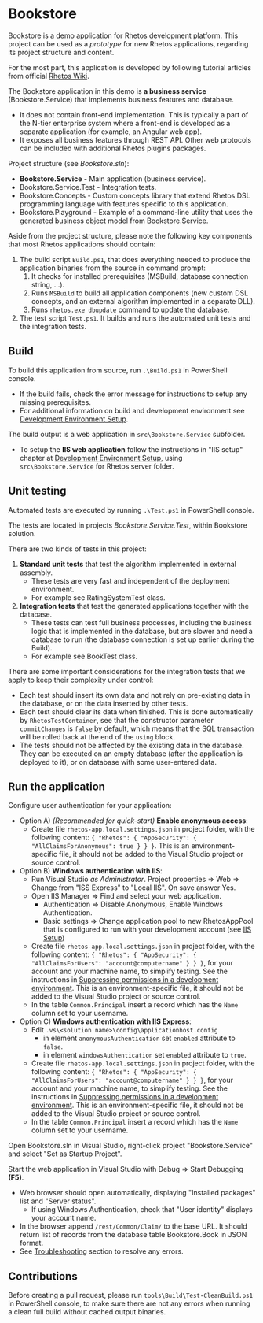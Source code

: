 # Bookstore

Bookstore is a demo application for Rhetos development platform.
This project can be used as a *prototype* for new Rhetos applications,
regarding its project structure and content.

For the most part, this application is developed by following tutorial articles
from official [Rhetos Wiki](https://github.com/Rhetos/Rhetos/wiki).

The Bookstore application in this demo is **a business service** (Bookstore.Service)
that implements business features and database.

* It does not contain front-end implementation. This is typically a part of the N-tier
  enterprise system where a front-end is developed as a separate application
  (for example, an Angular web app).
* It exposes all business features through REST API.
  Other web protocols can be included with additional Rhetos plugins packages.

Project structure (see *Bookstore.sln*):

* **Bookstore.Service** - Main application (business service).
* Bookstore.Service.Test - Integration tests.
* Bookstore.Concepts - Custom concepts library that extend Rhetos DSL programming language
  with features specific to this application.
* Bookstore.Playground - Example of a command-line utility that uses the generated business
  object model from Bookstore.Service.

Aside from the project structure, please note the following key components that
most Rhetos applications should contain:

1. The build script `Build.ps1`, that does everything needed to produce the application binaries from the source in command prompt:
   1. It checks for installed prerequisites (MSBuild, database connection string, ...).
   2. Runs `MSBuild` to build all application components (new custom DSL concepts,
      and an external algorithm implemented in a separate DLL).
   3. Runs `rhetos.exe dbupdate` command to update the database.
2. The test script `Test.ps1`. It builds and runs the automated unit tests and the integration tests.

## Build

To build this application from source, run `.\Build.ps1` in PowerShell console.

* If the build fails, check the error message for instructions to setup any missing prerequisites.
* For additional information on build and development environment see
  [Development Environment Setup](https://github.com/Rhetos/Rhetos/wiki/Development-Environment-Setup).

The build output is a web application in `src\Bookstore.Service` subfolder.

* To setup the **IIS web application** follow the instructions in "IIS setup" chapter at
  [Development Environment Setup](https://github.com/Rhetos/Rhetos/wiki/Development-Environment-Setup),
  using `src\Bookstore.Service` for Rhetos server folder.

## Unit testing

Automated tests are executed by running `.\Test.ps1` in PowerShell console.

The tests are located in projects *Bookstore.Service.Test*, within Bookstore solution.

There are two kinds of tests in this project:

1. **Standard unit tests**
   that test the algorithm implemented in external assembly.
    * These tests are very fast and independent of the deployment environment.
    * For example see RatingSystemTest class.
2. **Integration tests**
   that test the generated applications together with the database.
    * These tests can test full business processes, including the business logic
      that is implemented in the database, but are slower and need a database to run
      (the database connection is set up earlier during the Build).
    * For example see BookTest class.

There are some important considerations for the integration tests
that we apply to keep their complexity under control:

* Each test should insert its own data and not rely on pre-existing data in the database,
  or on the data inserted by other tests.
* Each test should clear its data when finished.
  This is done automatically by `RhetosTestContainer`,
  see that the constructor parameter `commitChanges` is `false` by default,
  which means that the SQL transaction will be rolled back at the end of the `using` block.
* The tests should not be affected by the existing data in the database.
  They can be executed on an empty database (after the application is deployed to it),
  or on database with some user-entered data.

## Run the application

Configure user authentication for your application:

* Option A) *(Recommended for quick-start)* **Enable anonymous access**:
  * Create file `rhetos-app.local.settings.json` in project folder, with the following content:
    `{ "Rhetos": { "AppSecurity": { "AllClaimsForAnonymous": true } } }`.
    This is an environment-specific file, it should not be added to the Visual Studio project or source control.
* Option B) **Windows authentication with IIS**:
  * Run Visual Studio *as Administrator*. Project properties => Web =>
    Change from "ISS Express" to "Local IIS". On save answer Yes.
  * Open IIS Manager => Find and select your web application.
    * Authentication => Disable Anonymous, Enable Windows Authentication.
    * Basic settings => Change application pool
      to new RhetosAppPool that is configured to run with your development account
      (see [IIS Setup](Development-environment-setup#iis-setup))
  * Create file `rhetos-app.local.settings.json` in project folder, with the following content:
    `{ "Rhetos": { "AppSecurity": { "AllClaimsForUsers": "account@computername" } } }`,
    for your account and your machine name, to simplify testing. See the instructions in
    [Suppressing permissions in a development environment](Basic-permissions#suppressing-permissions-in-a-development-environment).
    This is an environment-specific file, it should not be added to the Visual Studio project or source control.
  * In the table `Common.Principal` insert a record which has the `Name` column set to your username.
* Option C) **Windows authentication with IIS Express**:
  * Edit `.vs\<solution name>\config\applicationhost.config`
    * in element `anonymousAuthentication` set `enabled` attribute to `false`.
    * in element `windowsAuthentication` set `enabled` attribute to `true`.
  * Create file `rhetos-app.local.settings.json` in project folder, with the following content:
    `{ "Rhetos": { "AppSecurity": { "AllClaimsForUsers": "account@computername" } } }`,
    for your account and your machine name, to simplify testing. See the instructions in
    [Suppressing permissions in a development environment](Basic-permissions#suppressing-permissions-in-a-development-environment).
    This is an environment-specific file, it should not be added to the Visual Studio project or source control.
  * In the table `Common.Principal` insert a record which has the `Name` column set to your username.

Open Bookstore.sln in Visual Studio, right-click project "Bookstore.Service" and select "Set as Startup Project".

Start the web application in Visual Studio with Debug => Start Debugging **(F5)**.

* Web browser should open automatically, displaying "Installed packages" list and "Server status".
  * If using Windows Authentication, check that "User identity" displays your account name.
* In the browser append `/rest/Common/Claim/` to the base URL. It should return list of records from the database table Bookstore.Book in JSON format.
* See [Troubleshooting](https://github.com/Rhetos/Rhetos/wiki/Creating-new-WCF-Rhetos-application#troubleshooting) section to resolve any errors.

## Contributions

Before creating a pull request, please run `tools\Build\Test-CleanBuild.ps1` in PowerShell console,
to make sure there are not any errors when running a clean full build without cached output binaries.
